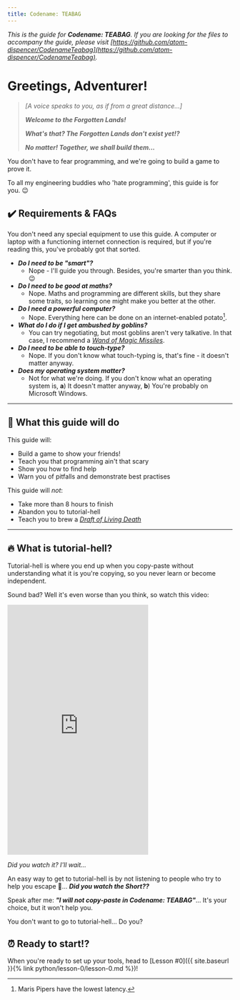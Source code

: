 ```yaml
---
title: Codename: TEABAG
---
```


*This is the guide for **Codename: TEABAG**.
If you are looking for the files to accompany the guide, please visit 
    [https://github.com/atom-dispencer/CodenameTeabag](https://github.com/atom-dispencer/CodenameTeabag).*

# Greetings, Adventurer!

> *[A voice speaks to you, as if from a great distance...]*
>
> ***Welcome to the Forgotten Lands!***
>
> ***What's that? The Forgotten Lands don't exist yet!?***
>
> ***No matter! Together, we shall build them...***

You don't have to fear programming, and we're going to build a game to prove it.

To all my engineering buddies who 'hate programming', this guide is for you. 😉

## ✔️ Requirements & FAQs

You don't need any special equipment to use this guide.
A computer or laptop with a functioning internet connection is required, but if you're reading 
    this, you've probably got that sorted.

- ***Do I need to be "smart"?***
  - Nope - I'll guide you through.
  Besides, you're smarter than you think. 😉
- ***Do I need to be good at maths?***
  - Nope. 
  Maths and programming are different skills, but they share some traits, so learning one might 
  make you better at the other.
- ***Do I need a powerful computer?***
  - Nope. 
  Everything here can be done on an internet-enabled potato[^1].
- ***What do I do if I get ambushed by goblins?***
  - You can try negotiating, but most goblins aren't very talkative.
  In that case, I recommend a
  [*Wand of Magic Missiles*](https://www.dndbeyond.com/magic-items/4794-wand-of-magic-missiles).
- ***Do I need to be able to touch-type?***
  - Nope. 
  If you don't know what touch-typing is, that's fine - it doesn't matter anyway.
- ***Does my operating system matter?***
  - Not for what we're doing. 
  If you don't know what an operating system is,
  **a**) It doesn't matter anyway,
  **b**) You're probably on Microsoft Windows.

[^1]: Maris Pipers have the lowest latency.

---

## 🚀 What this guide will do

This guide will:
 - Build a game to show your friends!
 - Teach you that programming ain't that scary
 - Show you how to find help
 - Warn you of pitfalls and demonstrate best practises

This guide will *not*:
 - Take more than 8 hours to finish
 - Abandon you to tutorial-hell
 - Teach you to brew a [*Draft of Living Death*](https://www.wizardingworld.com/fact-file/plants-and-potions/the-draught-of-living-death)

---

## 🔥 What is tutorial-hell?

Tutorial-hell is where you end up when you copy-paste without understanding what it is you're copying, so 
    you never learn or become independent.

Sound bad? Well it's even worse than you think, so watch this video:

<iframe
    width="315" height="560"
    src="https://www.youtube.com/embed/O99NMMk4I4g"
    title="YouTube video player"
    frameborder="0"
    allow="accelerometer; autoplay; clipboard-write; encrypted-media; gyroscope; picture-in-picture; web-share"
    allowfullscreen
></iframe>

*Did you watch it? I'll wait...*

An easy way to get to tutorial-hell is by not listening to people who try to help you escape 🤨... 
***Did you watch the Short??***

Speak after me: ***"I will not copy-paste in Codename: TEABAG"***...
It's your choice, but it won't help you.

You don't want to go to tutorial-hell... Do you?

## ⏰ Ready to start!?
When you're ready to set up your tools, head to [Lesson #0]({{ site.baseurl }}{% link python/lesson-0/lesson-0.md %})!
